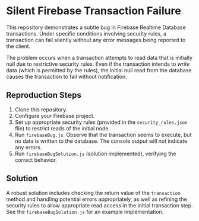 # Silent Firebase Transaction Failure

This repository demonstrates a subtle bug in Firebase Realtime Database transactions.  Under specific conditions involving security rules, a transaction can fail silently without any error messages being reported to the client.

The problem occurs when a transaction attempts to read data that is initially null due to restrictive security rules. Even if the transaction intends to *write* data (which is permitted by the rules), the initial null read from the database causes the transaction to fail without notification.

## Reproduction Steps

1. Clone this repository.
2. Configure your Firebase project.
3. Set up appropriate security rules (provided in the `security_rules.json` file) to restrict reads of the initial node.
4. Run `firebaseBug.js`. Observe that the transaction seems to execute, but no data is written to the database.   The console output will not indicate any errors. 
5. Run `firebaseBugSolution.js` (solution implemented), verifying the correct behavior.

## Solution

A robust solution includes checking the return value of the `transaction` method and handling potential errors appropriately, as well as refining the security rules to allow appropriate read access in the initial transaction step. See the `firebaseBugSolution.js` for an example implementation.